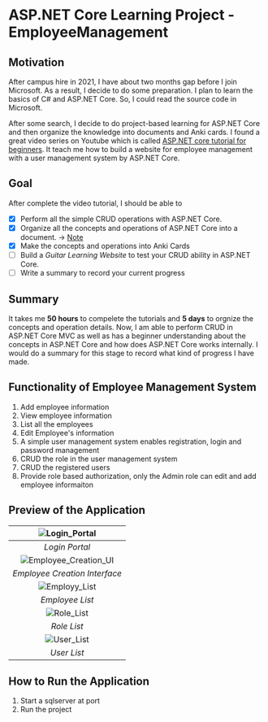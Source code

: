 # ASP.NET Core Learning Project - EmployeeManagement
## Motivation
After campus hire in 2021, I have about two months gap before I join Microsoft. As a result, I decide to do some preparation. I plan to learn the basics of C# and ASP.NET Core. So, I could read the source code in Microsoft. 

After some search, I decide to do project-based learning for ASP.NET Core and then organize the knowledge into documents and Anki cards. I found a great video series on Youtube which is called [ASP.NET core tutorial for beginners](https://www.youtube.com/watch?v=4IgC2Q5-yDE&list=PL6n9fhu94yhVkdrusLaQsfERmL_Jh4XmU&index=1). It teach me how to build a website for employee management with a user management system by ASP.NET Core. 

## Goal
After complete the video tutorial, I should be able to 
- [X] Perform all the simple CRUD operations with ASP.NET Core. 
- [X] Organize all the concepts and operations of ASP.NET Core into a document. -> [Note](https://github.com/BeginnerRudy/C.Sharp-Based-Stuff/blob/main/ASP.NET-Core/ASP.NET%20Core%20Note.md)
- [X] Make the concepts and operations into Anki Cards
- [ ] Build a _Guitar Learning Website_ to test your CRUD ability in ASP.NET Core.
- [ ] Write a summary to record your current progress

## Summary
It takes me **50 hours** to compelete the tutorials and **5 days** to orgnize the concepts and operation details. Now, I am able to perform CRUD in ASP.NET Core MVC as well as has a beginner understanding about the concepts in ASP.NET Core and how does ASP.NET Core works internally. I would do a summary for this stage to record what kind of progress I have made. 

## Functionality of Employee Management System
1. Add employee information
2. View employee information
3. List all the employees
4. Edit Employee's information
5. A simple user management system enables registration, login and password management
6. CRUD the role in the user management system
7. CRUD the registered users
8. Provide role based authorization, only the Admin role can edit and add employee informaiton

## Preview of the Application
| ![Login_Portal](https://user-images.githubusercontent.com/36201915/145802728-aac650ac-af7f-4df9-9314-5ed890f237d0.png) | 
|:--:| 
| *Login Portal* |
|![Employee_Creation_UI](https://user-images.githubusercontent.com/36201915/145803193-f8d359fd-1cc4-4702-b5b2-4892b6b06a19.png)|
|*Employee Creation Interface*|
|![Employy_List](https://user-images.githubusercontent.com/36201915/145802936-d368b32c-e4d3-4e83-814b-7006d1807992.png)|
|*Employee List*|
|![Role_List](https://user-images.githubusercontent.com/36201915/145803251-5585dd8a-7ff6-4ca6-bb95-ce85862e6180.png)|
|*Role List*|
|![User_List](https://user-images.githubusercontent.com/36201915/145803575-b0538da5-4201-431a-99b3-73635ddb2fcf.png)|
|*User List*|

## How to Run the Application
1. Start a sqlserver at port 
2. Run the project
